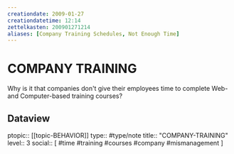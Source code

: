 ```yaml
---
creationdate: 2009-01-27
creationdatetime: 12:14
zettelkasten: 200901271214
aliases: [Company Training Schedules, Not Enough Time]
---
```

# COMPANY TRAINING
Why is it that companies don't give their employees time to complete Web- and Computer-based training courses?

## Dataview
ptopic:: [[topic-BEHAVIOR]]
type:: #type/note
title:: "COMPANY-TRAINING"
level:: 3
social:: [ #time #training #courses #company #mismanagement ]